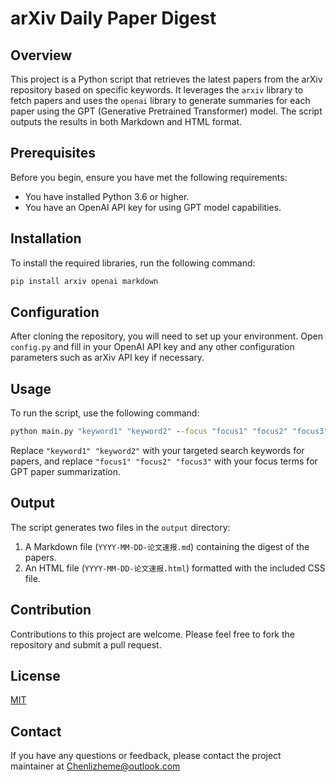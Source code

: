 # arXiv Daily Paper Digest

## Overview
This project is a Python script that retrieves the latest papers from the arXiv repository based on specific keywords. It leverages the `arxiv` library to fetch papers and uses the `openai` library to generate summaries for each paper using the GPT (Generative Pretrained Transformer) model. The script outputs the results in both Markdown and HTML format.

## Prerequisites
Before you begin, ensure you have met the following requirements:
- You have installed Python 3.6 or higher.
- You have an OpenAI API key for using GPT model capabilities.

## Installation
To install the required libraries, run the following command:

```bash
pip install arxiv openai markdown
```

## Configuration

After cloning the repository, you will need to set up your environment. Open `config.py` and fill in your OpenAI API key and any other configuration parameters such as arXiv API key if necessary.

## Usage

To run the script, use the following command:

```cmd
python main.py "keyword1" "keyword2" --focus "focus1" "focus2" "focus3"
```

Replace `"keyword1" "keyword2"` with your targeted search keywords for papers, and replace `"focus1" "focus2" "focus3"` with your focus terms for GPT paper summarization.

## Output

The script generates two files in the `output` directory:

1. A Markdown file (`YYYY-MM-DD-论文速报.md`) containing the digest of the papers.
2. An HTML file (`YYYY-MM-DD-论文速报.html`) formatted with the included CSS file.

## Contribution

Contributions to this project are welcome. Please feel free to fork the repository and submit a pull request.

## License

[MIT](https://choosealicense.com/licenses/mit/)

## Contact

If you have any questions or feedback, please contact the project maintainer at Chenlizheme@outlook.com
